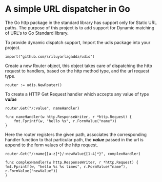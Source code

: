 A simple URL dispatcher in Go
================================

The Go http package in the standard library has support only for Static URL paths. The purpose of this project is to add support for Dynamic matching of URL's to Go Standard library.


To provide dynamic dispatch support, Import the udis package into your project.


    import("github.com/sriluyarlagadda/udis")



Create a new Router object, this object takes care of dispatching the http request to handlers, based on the http method type, and the url request type.

    router := udis.NewRouter()
    

To create a HTTP Get Request handler which accepts any value of type ***value***

    router.Get("/:value", nameHandler)
    
    func nameHandler(w http.ResponseWriter, r *http.Request) {
	    fmt.Fprintf(w, "hello %s", r.FormValue("name"))
    }
    
Here the router registers the given path, associates the corresponding handler function to that particular path, the ***value*** passed in the url is append to the form values of the http request.


    router.Get("/:name{[a-z]*}/:newValue{[1-4]*}", complexHandler)
    
    func complexHandler(w http.ResponseWriter, r *http.Request) {
	fmt.Fprintf(w, "hello %s %s times", r.FormValue("name"), r.FormValue("newValue"))
    }

